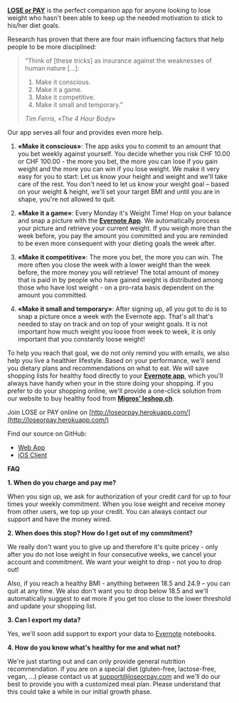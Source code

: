[**LOSE or PAY**](http://loseorpay.herokuapp.com) is the perfect companion app for anyone looking to lose weight who hasn't been able to keep up the needed motivation to stick to his/her diet goals.

Research has proven that there are four main influencing factors that help people to be more disciplined:

> “Think of [these tricks] as insurance against the weaknesses of human nature [...]:
> 
> 1. Make it conscious.
> 2. Make it a game.
> 3. Make it competitive.
> 4. Make it small and temporary.”
> 
> *Tim Ferris, «The 4 Hour Body»*

Our app serves all four and provides even more help.

1. **«Make it conscious»**: The app asks you to commit to an amount that you bet weekly against yourself. You decide whether you risk CHF 10.00 or CHF 100.00 - the more you bet, the more you can lose if you gain weight and the more you can win if you lose weight. We make it very easy for you to start: Let us know your height and weight and we'll take care of the rest. You don't need to let us know your weight goal –  based on your weight & height, we'll set your target BMI and until you are in shape, you're not allowed to quit.

2. **«Make it a game»**: Every Monday it's Weight Time! Hop on your balance and snap a picture with the [**Evernote App**](http://evernote.com). We automatically process your picture and retrieve your current weight. If you weigh more than the week before, you pay the amount you committed and you are reminded to be even more consequent with your dieting goals the week after. 

3. **«Make it competitive»**: The more you bet, the more you can win. The more often you close the week with a lower weight than the week before, the more money you will retrieve! The total amount of money that is paid in by people who have gained weight is distributed among those who have lost weight - on a pro-rata basis dependent on the amount you committed.

4. **«Make it small and temporary»**: After signing up, all you got to do is to snap a picture once a week with the Evernote app. That's all that's needed to stay on track and on top of your weight goals.
It is not important how much weight you loose from week to week, it is only important that you constantly loose weight!

To help you reach that goal, we do not only remind you with emails, we also help you live a healthier lifestyle. Based on your performance, we'll send you dietary plans and recommendations on what to eat. We will save shopping lists for healthy food directly to your [**Evernote app**](http://evernote.com), which you'll always have handy when your in the store doing your shopping. If you prefer to do your shopping online, we'll provide a one-click solution from our website to buy healthy food from **[Migros' leshop.ch](http://leshop.ch)**.


Join LOSE or PAY online on [http://loseorpay.herokuapp.com/](http://loseorpay.herokuapp.com/)

Find our source on GitHub:

- [Web App](https://github.com/cwaldburger/loseorpay-web)
- [iOS Client](https://github.com/cwaldburger/loseorpay-client)

**FAQ**

**1. When do you charge and pay me?**

When you sign up, we ask for authorization of your credit card for up to four times your weekly commitment. When you lose weight and receive money from other users, we top up your credit. You can always contact our support and have the money wired.

**2. When does this stop? How do I get out of my commitment?**

We really don't want you to give up and therefore it's quite pricey - only after you do not lose weight in four consecutive weeks, we cancel your account and commitment. We want your weight to drop - not you to drop out!

Also, if you reach a healthy BMI - anything between 18.5 and 24.9 – you can quit at any time. We also don't want you to drop below 18.5 and we'll automatically suggest to eat more if you get too close to the lower threshold and update your shopping list.

**3. Can I export my data?**

Yes, we'll soon add support to export your data to [Evernote](http://www.evernote.com) notebooks.

**4. How do you know what's healthy for me and what not?**

We're just starting out and can only provide general nutrition recommendation. if you are on a special diet (gluten-free, lactose-free, vegan, ...) please contact us at [support@loseorpay.com](mailto:lee.wasilenko@gmail.com) and we'll do our best to provide you with a customized meal plan. Please understand that this could take a while in our initial growth phase.
